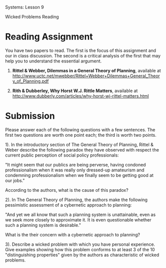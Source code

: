 Systems: Lesson 9

Wicked Problems Reading

# Reading Assignment

You have two papers to read.  The first is the focus of this assignment and our in class discussion.  The second is a critical analysis of the first that may help you to understand the essential argument.

1. **Rittel & Webber, Dilemmas in a General Theory of Planning**, available at http://www.uctc.net/mwebber/Rittel+Webber+Dilemmas+General_Theory_of_Planning.pdf

2. **Rith & Dubberley, Why Horst W.J. Rittle Matters**, available at http://www.dubberly.com/articles/why-horst-wj-rittel-matters.html

# Submission

Please answer each of the following questions with a few sentences.  The first two questions are worth one point each; the third is worth two points.

1). In the introductory section of The General Theory of Planning, Rittel & Weber describe the following paradox they have observed with respect the current public perception of social policy professionals:

"It might seem that our publics are being perverse, having condoned professionalism when it was really only dressed-up amateurism and condemning professionalism when we finally seem to be getting good at our jobs."

According to the authors, what is the cause of this paradox?

2). In The General Theory of Planning, the authors make the following pessimistic assessment of a cybernetic approach to planning: 

"And yet we all know that such a planning system is unattainable, even as we seek more closely to approximate it. It is even questionable whether such a planning system is desirable."

What is the their concern with a cybernetic approach to planning?

3). Describe a wicked problem with which you have personal experience.  Give examples showing how this problem conforms to at least 3 of the 10 "distinguishing properties" given by the authors as characteristic of wicked problems. 

